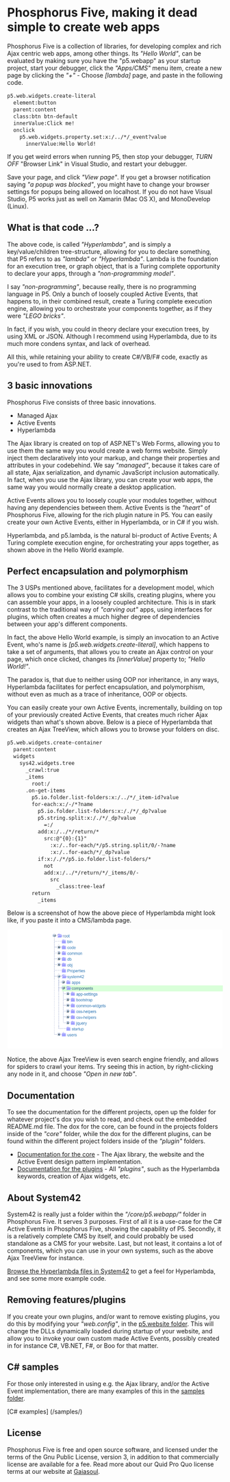 Phosphorus Five, making it dead simple to create web apps
===============

Phosphorus Five is a collection of libraries, for developing complex and rich Ajax centric web apps, among other things.
Its _"Hello World"_, can be evaluated by making sure you have the "p5.webapp" as your startup project, start your debugger, 
click the _"Apps/CMS"_ menu item, create a new page by clicking the _"+"_ - Choose *[lambda]* page, and paste in the following code.

```
p5.web.widgets.create-literal
  element:button
  parent:content
  class:btn btn-default
  innerValue:Click me!
  onclick
    p5.web.widgets.property.set:x:/../*/_event?value
      innerValue:Hello World!
```

If you get weird errors when running P5, then stop your debugger, _TURN OFF_ "Browser Link" in Visual Studio, and restart your debugger.

Save your page, and click _"View page"_. If you get a browser notification saying _"a popup was blocked"_, you might
have to change your browser settings for popups being allowed on localhost. If you do not have Visual Studio, P5
works just as well on Xamarin (Mac OS X), and MonoDevelop (Linux).

## What is that code ...?

The above code, is called _"Hyperlambda"_, and is simply a key/value/children tree-structure, allowing for you
to declare something, that P5 refers to as _"lambda"_ or _"Hyperlambda"_. Lambda is the foundation for an execution tree, or graph object,
that is a Turing complete opportunity to declare your apps, through a _"non-programming model"_.

I say _"non-programming"_, because really, there is no programming language in P5. Only a bunch of loosely
coupled Active Events, that happens to, in their combined result, create a Turing complete execution
engine, allowing you to orchestrate your components together, as if they were _"LEGO bricks"_.

In fact, if you wish, you could in theory declare your execution trees, by using XML or JSON. Although I recommend
using Hyperlambda, due to its much more condens syntax, and lack of overhead.

All this, while retaining your ability to create C#/VB/F# code, exactly as you're used to from ASP.NET.

## 3 basic innovations

Phosphorus Five consists of three basic innovations.

* Managed Ajax
* Active Events
* Hyperlambda

The Ajax library is created on top of ASP.NET's Web Forms, allowing you to use them the same way you would create a web forms website.
Simply inject them declaratively into your markup, and change their properties and attributes in your codebehind. We say _"managed"_, because
it takes care of all state, Ajax serialization, and dynamic JavaScript inclusion automatically. In fact, when you use the Ajax library, you can
create your web apps, the same way you would normally create a desktop application.

Active Events allows you to loosely couple your modules together, without having any dependencies between them. Active Events is the _"heart"_ of
Phosphorus Five, allowing for the rich plugin nature in P5. You can easily create your own Active Events, either in Hyperlambda, or in C# if you wish.

Hyperlambda, and p5.lambda, is the natural bi-product of Active Events; A Turing complete execution engine, for orchestrating your apps 
together, as shown above in the Hello World example.

## Perfect encapsulation and polymorphism

The 3 USPs mentioned above, facilitates for a development model, which allows you to combine your existing C# skills,
creating plugins, where you can assemble your apps, in a loosely coupled architecture. This is in stark
contrast to the traditional way of _"carving out"_ apps, using interfaces for plugins, which often creates a much higher degree of
dependencies between your app's different components.

In fact, the above Hello World example, is simply an invocation to an Active Event, who's name is *[p5.web.widgets.create-literal]*, which
happens to take a set of arguments, that allows you to create an Ajax control on your page, which once clicked, changes 
its *[innerValue]* property to; _"Hello World!"_.

The paradox is, that due to neither using OOP nor inheritance, in any ways, Hyperlambda facilitates for perfect encapsulation, and polymorphism,
without even as much as a trace of inheritance, OOP or objects.

You can easily create your own Active Events, incrementally, building on top of your previously created Active Events, that creates much richer
Ajax widgets than what's shown above. Below is a piece of Hyperlambda that creates an Ajax TreeView, which allows you to browse your folders on disc.

```
p5.web.widgets.create-container
  parent:content
  widgets
    sys42.widgets.tree
      _crawl:true
      _items
        root:/
      .on-get-items
        p5.io.folder.list-folders:x:/../*/_item-id?value
        for-each:x:/-/*?name
          p5.io.folder.list-folders:x:/./*/_dp?value
          p5.string.split:x:/./*/_dp?value
            =:/
          add:x:/../*/return/*
            src:@"{0}:{1}"
              :x:/..for-each/*/p5.string.split/0/-?name
              :x:/..for-each/*/_dp?value
          if:x:/./*/p5.io.folder.list-folders/*
            not
            add:x:/../*/return/*/_items/0/-
              src
                _class:tree-leaf
        return
          _items
```

Below is a screenshot of how the above piece of Hyperlambda might look like, if you paste it into a CMS/lambda page.

![alt tag](/core/p5.webapp/system42/components/common-widgets/tree/screenshots/ajax-treeview-widget-example-screenshot.png)

Notice, the above Ajax TreeView is even search engine friendly, and allows for spiders to crawl your items. Try seeing this in action, by right-clicking
any node in it, and choose _"Open in new tab"_.

## Documentation

To see the documentation for the different projects, open up the folder for whatever project's dox you wish to read, and check out the 
embedded README.md file. The dox for the core, can be found in the projects folders inside of the _"core"_ folder, while the dox for the 
different plugins, can be found within the different project folders inside of the _"plugin"_ folders.

* [Documentation for the core](/core/) - The Ajax library, the website and the Active Event design pattern implementation.
* [Documentation for the plugins](/plugins/) - All _"plugins"_, such as the Hyperlambda keywords, creation of Ajax widgets, etc.

## About System42

System42 is really just a folder within the _"/core/p5.webapp/"_ folder in Phosphorus Five. It serves 3 purposes. First of all it 
is a use-case for the C# Active Events in Phosphorus Five, showing the capability of P5. Secondly, it is a relatively complete CMS 
by itself, and could probably be used standalone as a CMS for your website. Last, but not least, it contains a lot of components, which
you can use in your own systems, such as the above Ajax TreeView for instance.

[Browse the Hyperlambda files in System42](/core/p5.webapp/system42/) to get a feel for Hyperlambda, and see some more example code.

## Removing features/plugins

If you create your own plugins, and/or want to remove existing plugins, you do this by modifying your _"web.config"_, 
in the [p5.website folder](/core/p5.webapp/). This will change the DLLs dynamically loaded during startup of your website, 
and allow you to invoke your own custom made Active Events, possibly created in for instance C#, VB.NET, F#, or Boo for that matter.

## C# samples

For those only interested in using e.g. the Ajax library, and/or the Active Event implementation, there are many examples of this in 
the [samples folder](/samples/).

[C# examples] (/samples/)

## License

Phosphorus Five is free and open source software, and licensed under the terms
of the Gnu Public License, version 3, in addition to that commercially license are available for a fee. Read more about
our Quid Pro Quo license terms at our website at [Gaiasoul](http://gaiasoul.com).

